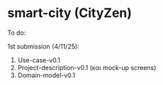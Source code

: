 # smart-city (CityZen)
To do:

  1st submission (4/11/25):
  1. Use-case-v0.1
  2. Project-description-v0.1 (και mock-up screens)
  3. Domain-model-v0.1
